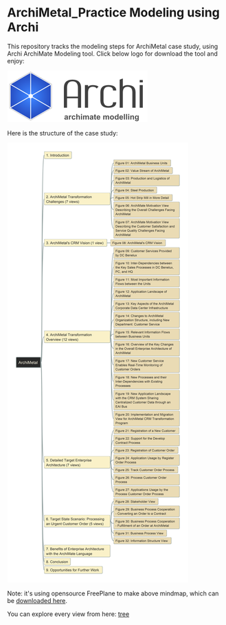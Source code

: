 # ArchiMetal_Practice Modeling using Archi
 
 This repository tracks the modeling steps for ArchiMetal case study, using Archi ArchiMate Modeling tool. Click below logo for download the tool and enjoy:

[![Archi_Logl](./img/Archi_Logo.png)](https://www.archimatetool.com/download/)

Here is the structure of the case study:

![file structure](img/ArchiMetal-Views-Structure.jpg)

Note: it's using opensource FreePlane to make above mindmap, which can be [downloaded here](https://sourceforge.net/projects/freeplane/).

You can explore every view from here: [tree](./ArchiMetal-Views-Structure.html)